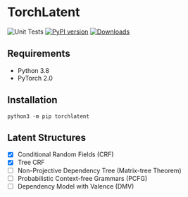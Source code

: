 # TorchLatent

![Unit Tests](https://github.com/speedcell4/torchlatent/workflows/Unit%20Tests/badge.svg)
[![PyPI version](https://badge.fury.io/py/torchlatent.svg)](https://badge.fury.io/py/torchlatent)
[![Downloads](https://pepy.tech/badge/torchrua)](https://pepy.tech/project/torchrua)

## Requirements

- Python 3.8
- PyTorch 2.0

## Installation

`python3 -m pip torchlatent`

## Latent Structures

- [x] Conditional Random Fields (CRF)
- [x] Tree CRF
- [ ] Non-Projective Dependency Tree (Matrix-tree Theorem)
- [ ] Probabilistic Context-free Grammars (PCFG)
- [ ] Dependency Model with Valence (DMV)